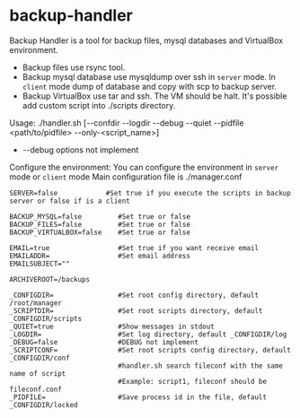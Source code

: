 # backup-handler

Backup Handler is a tool for backup files, mysql databases and VirtualBox environment.
* Backup files use rsync tool.
* Backup mysql database use mysqldump over ssh in `server` mode. In `client` mode dump of database and copy with scp to backup server.
* Backup VirtualBox use tar and ssh. The VM should be halt.
It's possible add custom script into ./scripts directory.

Usage:
  ./handler.sh [--confdir <directory> --logdir <directory> --debug --quiet --pidfile <path/to/pidfile> --only-<script_name>]

  * --debug options not implement

Configure the environment:
You can configure the environment in `server` mode or `client` mode
  Main configuration file is ./manager.conf

    SERVER=false            #Set true if you execute the scripts in backup server or false if is a client

    BACKUP_MYSQL=false         #Set true or false
    BACKUP_FILES=false         #Set true or false
    BACKUP_VIRTUALBOX=false    #Set true or false

    EMAIL=true                 #Set true if you want receive email
    EMAILADDR=                 #Set email address
    EMAILSUBJECT=""

    ARCHIVEROOT=/backups

    _CONFIGDIR=                #Set root config directory, default /root/manager
    _SCRIPTDIR=                #Set root scripts directory, default _CONFIGDIR/scripts
    _QUIET=true                #Show messages in stdout
    _LOGDIR=                   #Set log directory, default _CONFIGDIR/log
    _DEBUG=false               #DEBUG not implement
    _SCRIPTCONF=               #Set root scripts config directory, default _CONFIGDIR/conf
                               #handler.sh search fileconf with the same name of script
                               #Example: script1, fileconf should be fileconf.conf
    _PIDFILE=                  #Save process id in the file, default _CONFIGDIR/locked
